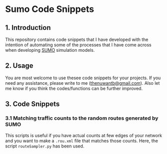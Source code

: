# Sumo Code Snippets

## 1. Introduction

This repository contains code snippets that I have developed with the intention of automating some of the processes that I have come across when developing [SUMO](https://www.eclipse.org/sumo/) simulation models. 

## 2. Usage

You are most welcome to use thesee code snippets for your projects. If you need any assistance, please write to me (thenuwantb@gmail.com). Also let me know if you think the codes/functions can be further improved.

## 3. Code Snippets
### 3.1 Matching traffic counts to the random routes generated by SUMO

This scripts is useful if you have actual counts at few edges of your network and you want to make a `.rou.xml` file that matches those counts. Here, the script `routeSampler.py` has been used.


